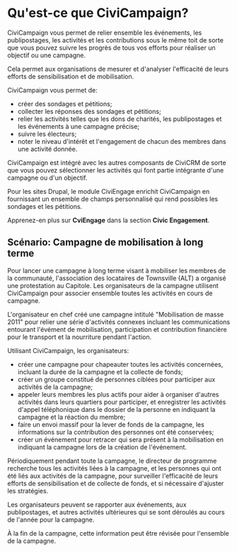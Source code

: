 Qu'est-ce que CiviCampaign?
===========================

CiviCampaign vous permet de relier ensemble les événements, les publipostages, les activités et les contributions sous le même toit de sorte que vous pouvez suivre les progrès de tous vos efforts pour réaliser un objectif ou une campagne.

Cela permet aux organisations de mesurer et d'analyser l'efficacité de leurs efforts de sensibilisation et de mobilisation.

CiviCampaign vous permet de:

- créer des sondages et pétitions;
- collecter les réponses des sondages et pétitions;
- relier les activités telles que les dons de charités, les publipostages et les événements à une campagne précise;
- suivre les électeurs;
- noter le niveau d'intérêt et l'engagement de chacun des membres dans une activité donnée.

CiviCampaign est intégré avec les autres composants de CiviCRM de sorte que vous pouvez sélectionner les activités qui font partie intégrante d'une campagne ou d'un objectif.

Pour les sites Drupal, le module CiviEngage enrichit CiviCampaign en fournissant un ensemble de champs personnalisé qui rend possibles les sondages et les pétitions.

Apprenez-en plus sur **CviEngage** dans la section **Civic Engagement**.

Scénario: Campagne de mobilisation à long terme
-----------------------------------------------

Pour lancer une campagne à long terme visant à mobiliser les membres de la communauté, l'association des locataires de Townsville (ALT) a organisé une protestation au Capitole.
Les organisateurs de la campagne utilisent CiviCampaign pour associer ensemble toutes les activités en cours de campagne.

L'organisateur en chef créé une campagne intitulé "Mobilisation de masse 2011" pour relier une série d'activités connexes incluant les communications entourant l'évément de mobilisation, participation et contribution financière pour le transport et la nourriture pendant l'action.

Utilisant CiviCampaign, les organisateurs:

- créer une campagne pour chapeauter toutes les activités concernées, incluant la durée de la campagne et la collecte de fonds;
- créer un groupe constitué de personnes ciblées pour participer aux activités de la campagne;
- appeler leurs membres les plus actifs pour aider à organiser d'autres activités dans leurs quartiers pour participer, et enregistrer les activités d'appel téléphonique dans le dossier de la personne en indiquant la campagne et la réaction du membre;
- faire un envoi massif pour la lever de fonds de la campagne, les informations sur la contribution des personnes ont été conservées;
- créer un événement pour retracer qui sera présent à la mobilisation en indiquant la campagne lors de la création de l'événement.

Périodiquement pendant toute la campagne, le directeur de programme recherche tous les activités liées à la campagne, et les personnes qui ont été liés aux activités de la campagne, pour surveiller l'efficacité de leurs efforts de sensibilisation et de collecte de fonds, et si nécessaire d'ajuster les stratégies.

Les organisateurs peuvent se rapporter aux événements, aux publipostages, et autres activités ultérieures qui se sont déroulés au cours de l'année pour la campagne.

À la fin de la campagne, cette information peut être révisée pour l'ensemble de la campagne.
